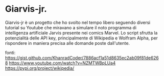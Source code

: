 # Giarvis-jr.

Giarvis-jr è un progetto che ho svolto nel tempo libero seguendo diversi tutorial su Youtube che miravano a simulare il noto programma di intelligenza artificiale Jarvis presente 
nei comics Marvel. Lo script sfrutta la potenzialità delle API key, principalmente di Wikipedia e Wolfram Alpha, per rispondere in maniera precisa alle domande poste dall'utente.

fonti: 
https://gist.github.com/KhanradCoder/7886acf1a51d8635ec2ab09f81de6268
https://www.youtube.com/watch?v=NZMTWBpLUa4
https://pypi.org/project/wikipedia/

